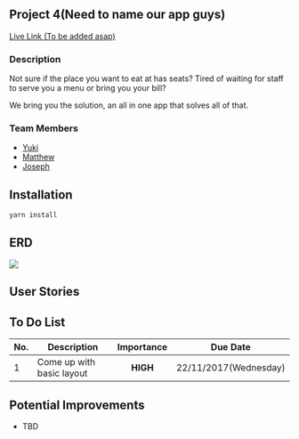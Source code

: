 ## Project 4(Need to name our app guys)

[Live Link (To be added asap)](www.potato.com)
### Description
Not sure if the place you want to eat at has seats? Tired of waiting for staff to serve you a menu or bring you your bill?

We bring you the solution, an all in one app that solves all of that.

### Team Members
* [Yuki](https://github.com/yukitsuboniwa)
* [Matthew](https://github.com/matthewfrancisong)
* [Joseph](https://github.com/josephpung)

## Installation
```javascript
yarn install
```
## ERD
![](/public/images/ERD.png)

## User Stories


## To Do List
No. | Description | Importance | Due Date
--------  |--- | :---: | ---  
  1| Come up with basic layout|**HIGH** | 22/11/2017(Wednesday)

## Potential Improvements
* TBD
